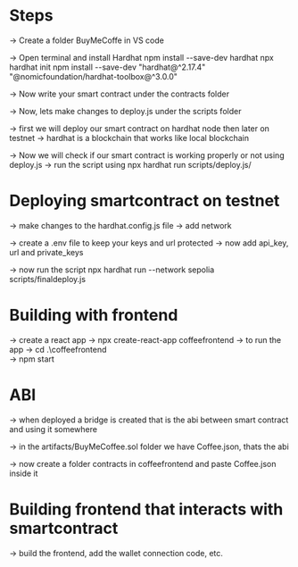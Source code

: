 # Steps

-> Create a folder BuyMeCoffe in VS code

-> Open terminal and install Hardhat
    npm install --save-dev hardhat
    npx hardhat init
    npm install --save-dev "hardhat@^2.17.4" "@nomicfoundation/hardhat-toolbox@^3.0.0"

-> Now write your smart contract under the contracts folder

-> Now, lets make changes to deploy.js under the scripts folder

-> first we will deploy our smart contract on hardhat node then later on testnet
    -> hardhat is a blockchain that works like local blockchain

-> Now we will check if our smart contract is working properly or not using deploy.js
    -> run the script using
        npx hardhat run scripts/deploy.js/
  

# Deploying smartcontract on testnet
-> make changes to the hardhat.config.js file
    -> add network

-> create a .env file to keep your keys and url protected 
    -> now add api_key, url and private_keys

-> now run the script
    npx hardhat run --network sepolia scripts/finaldeploy.js

# Building with frontend
-> create a react app
    -> npx create-react-app coffeefrontend
    -> to run the app
        -> cd .\coffeefrontend\
        -> npm start  

# ABI
-> when deployed a bridge is created that is the abi between smart contract and using it somewhere

-> in the artifacts/BuyMeCoffee.sol folder we have Coffee.json, thats the abi

-> now create a folder contracts in coffeefrontend and paste Coffee.json inside it

# Building frontend that interacts with smartcontract

-> build the frontend, add the wallet connection code, etc.

